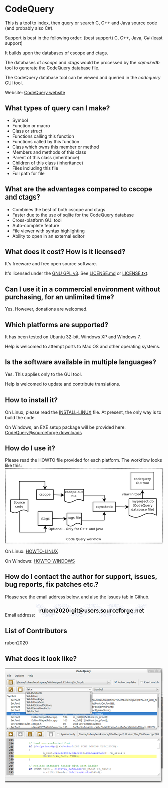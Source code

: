 CodeQuery
=========

This is a tool to index, then query or search C, C++ and Java source code (and probably also C#).

Support is best in the following order: (best support) C, C++, Java, C# (least support)

It builds upon the databases of cscope and ctags.

The databases of *cscope* and *ctags* would be processed by the *cqmakedb* tool to generate the CodeQuery database file.

The CodeQuery database tool can be viewed and queried in the *codequery* GUI tool.

Website: [CodeQuery website](https://github.com/ruben2020/codequery)


## What types of query can I make?

* Symbol
* Function or macro
* Class or struct
* Functions calling this function
* Functions called by this function
* Class which owns this member or method
* Members and methods of this class
* Parent of this class (inheritance)
* Children of this class (inheritance)
* Files including this file
* Full path for file


## What are the advantages compared to cscope and ctags?

* Combines the best of both cscope and ctags
* Faster due to the use of sqlite for the CodeQuery database
* Cross-platform GUI tool
* Auto-complete feature
* File viewer with syntax highlighting
* Ability to open in an external editor


## What does it cost? How is it licensed?

It's freeware and free open source software.

It's licensed under the [GNU GPL v3](http://www.gnu.org/licenses/gpl.html). See [LICENSE.md](LICENSE.md) or [LICENSE.txt](windows-install/LICENSE.txt).


## Can I use it in a commercial environment without purchasing, for an unlimited time?

Yes. However, donations are welcomed.


## Which platforms are supported?

It has been tested on Ubuntu 32-bit, Windows XP and Windows 7.

Help is welcomed to attempt ports to Mac OS and other operating systems.


## Is the software available in multiple languages?

Yes. This applies only to the GUI tool.

Help is welcomed to update and contribute translations.


## How to install it?

On Linux, please read the [INSTALL-LINUX](doc/INSTALL-LINUX.md) file. At present, the only way is to build the code.

On Windows, an EXE setup package will be provided here:
[CodeQuery@sourceforge downloads](https://sourceforge.net/projects/codequery/files/)


## How do I use it?

Please read the HOWTO file provided for each platform. The workflow looks like this:
![CodeQuery workflow](doc/workflow.png)

On Linux: [HOWTO-LINUX](doc/HOWTO-LINUX.md)

On Windows: [HOWTO-WINDOWS](windows-install/HOWTO-WINDOWS.txt)


## How do I contact the author for support, issues, bug reports, fix patches etc.?

Please see the email address below, and also the Issues tab in Github.

Email address: ![Contact address](doc/emailaddr.png)


## List of Contributors

ruben2020


## What does it look like?

![CodeQuery screenshot](doc/screenshot.png)




